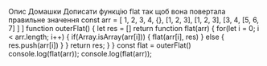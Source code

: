 Опис Домашки
Дописати функцію flat так щоб вона повертала правильне значення
const arr = [
1, 2, 3, 4, {},
[1, 2, 3],
[1, 2, 3],
[3, 4,
[5, 6, 7]
]
]
function outerFlat() {
let res = []
return function flat(arr) {
for(let i = 0; i < arr.length; i++) {
if(Array.isArray(arr[i])) {
flat(arr[i], res)
} else {
res.push(arr[i])
}
}
return res;
}
}
const flat = outerFlat()
console.log(flat(arr));
console.log(flat(arr));